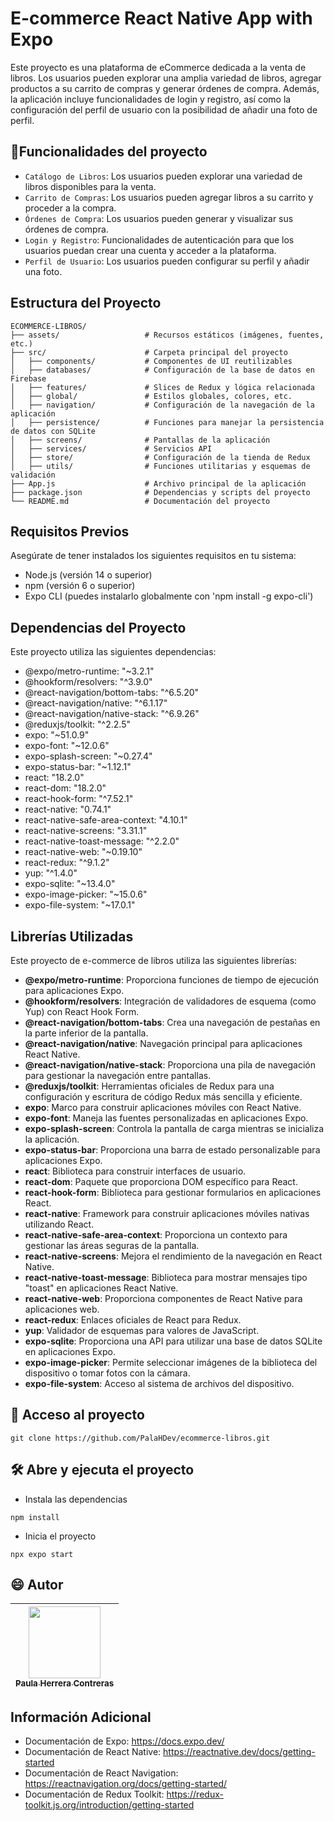 # E-commerce React Native App with Expo
Este proyecto es una plataforma de eCommerce dedicada a la venta de libros. Los usuarios pueden explorar una amplia variedad de libros, agregar productos a su carrito de compras y generar órdenes de compra. Además, la aplicación incluye funcionalidades de login y registro, así como la configuración del perfil de usuario con la posibilidad de añadir una foto de perfil.

## :hammer:Funcionalidades del proyecto
- `Catálogo de Libros`: Los usuarios pueden explorar una variedad de libros disponibles para la venta.
- `Carrito de Compras`: Los usuarios pueden agregar libros a su carrito y proceder a la compra.
- `Órdenes de Compra`: Los usuarios pueden generar y visualizar sus órdenes de compra.
- `Login y Registro`: Funcionalidades de autenticación para que los usuarios puedan crear una cuenta y acceder a la plataforma.
- `Perfil de Usuario`: Los usuarios pueden configurar su perfil y añadir una foto.

## Estructura del Proyecto

```plaintext
ECOMMERCE-LIBROS/
├── assets/                   # Recursos estáticos (imágenes, fuentes, etc.)
├── src/                      # Carpeta principal del proyecto
│   ├── components/           # Componentes de UI reutilizables
│   ├── databases/            # Configuración de la base de datos en Firebase
│   ├── features/             # Slices de Redux y lógica relacionada
│   ├── global/               # Estilos globales, colores, etc.
│   ├── navigation/           # Configuración de la navegación de la aplicación
│   ├── persistence/          # Funciones para manejar la persistencia de datos con SQLite
│   ├── screens/              # Pantallas de la aplicación
│   ├── services/             # Servicios API
│   ├── store/                # Configuración de la tienda de Redux
│   ├── utils/                # Funciones utilitarias y esquemas de validación
├── App.js                    # Archivo principal de la aplicación
├── package.json              # Dependencias y scripts del proyecto
└── README.md                 # Documentación del proyecto
```

## Requisitos Previos
Asegúrate de tener instalados los siguientes requisitos en tu sistema:
- Node.js (versión 14 o superior)
- npm (versión 6 o superior)
- Expo CLI (puedes instalarlo globalmente con 'npm install -g expo-cli')

## Dependencias del Proyecto
Este proyecto utiliza las siguientes dependencias:
- @expo/metro-runtime: "~3.2.1"
- @hookform/resolvers: "^3.9.0"
- @react-navigation/bottom-tabs: "^6.5.20"
- @react-navigation/native: "^6.1.17"
- @react-navigation/native-stack: "^6.9.26"
- @reduxjs/toolkit: "^2.2.5"
- expo: "~51.0.9"
- expo-font: "~12.0.6"
- expo-splash-screen: "~0.27.4"
- expo-status-bar: "~1.12.1"
- react: "18.2.0"
- react-dom: "18.2.0"
- react-hook-form: "^7.52.1"
- react-native: "0.74.1"
- react-native-safe-area-context: "4.10.1"
- react-native-screens: "3.31.1"
- react-native-toast-message: "^2.2.0"
- react-native-web: "~0.19.10"
- react-redux: "^9.1.2"
- yup: "^1.4.0"
- expo-sqlite: "~13.4.0"
- expo-image-picker: "~15.0.6"
- expo-file-system: "~17.0.1"

## Librerías Utilizadas
Este proyecto de e-commerce de libros utiliza las siguientes librerías:

- **@expo/metro-runtime**: Proporciona funciones de tiempo de ejecución para aplicaciones Expo.
- **@hookform/resolvers**: Integración de validadores de esquema (como Yup) con React Hook Form.
- **@react-navigation/bottom-tabs**: Crea una navegación de pestañas en la parte inferior de la pantalla.
- **@react-navigation/native**: Navegación principal para aplicaciones React Native.
- **@react-navigation/native-stack**: Proporciona una pila de navegación para gestionar la navegación entre pantallas.
- **@reduxjs/toolkit**: Herramientas oficiales de Redux para una configuración y escritura de código Redux más sencilla y eficiente.
- **expo**: Marco para construir aplicaciones móviles con React Native.
- **expo-font**: Maneja las fuentes personalizadas en aplicaciones Expo.
- **expo-splash-screen**: Controla la pantalla de carga mientras se inicializa la aplicación.
- **expo-status-bar**: Proporciona una barra de estado personalizable para aplicaciones Expo.
- **react**: Biblioteca para construir interfaces de usuario.
- **react-dom**: Paquete que proporciona DOM específico para React.
- **react-hook-form**: Biblioteca para gestionar formularios en aplicaciones React.
- **react-native**: Framework para construir aplicaciones móviles nativas utilizando React.
- **react-native-safe-area-context**: Proporciona un contexto para gestionar las áreas seguras de la pantalla.
- **react-native-screens**: Mejora el rendimiento de la navegación en React Native.
- **react-native-toast-message**: Biblioteca para mostrar mensajes tipo "toast" en aplicaciones React Native.
- **react-native-web**: Proporciona componentes de React Native para aplicaciones web.
- **react-redux**: Enlaces oficiales de React para Redux.
- **yup**: Validador de esquemas para valores de JavaScript.
- **expo-sqlite**: Proporciona una API para utilizar una base de datos SQLite en aplicaciones Expo.
- **expo-image-picker**: Permite seleccionar imágenes de la biblioteca del dispositivo o tomar fotos con la cámara.
- **expo-file-system**: Acceso al sistema de archivos del dispositivo.

## 📁 Acceso al proyecto
```plaintext
git clone https://github.com/PalaHDev/ecommerce-libros.git
```
## 🛠️ Abre y ejecuta el proyecto
- Instala las dependencias
```plaintext
npm install
```
- Inicia el proyecto
```plaintext
npx expo start
```
## :smile: Autor
| [<img src="https://avatars.githubusercontent.com/u/165714147?s=400&u=0ab21839c3de487a8327e71cb743e1555daa675c&v=4" width=115><br><sub>Paula Herrera Contreras</sub>](https://github.com/PalaHDev) |  
| :---: | 

## Información Adicional
- Documentación de Expo: https://docs.expo.dev/
- Documentación de React Native: https://reactnative.dev/docs/getting-started
- Documentación de React Navigation: https://reactnavigation.org/docs/getting-started/
- Documentación de Redux Toolkit: https://redux-toolkit.js.org/introduction/getting-started
